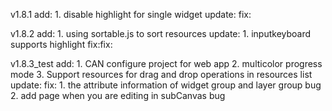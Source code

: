 v1.8.1
add:
    1. disable highlight for single widget
update:
fix:

v1.8.2
add:
    1. using sortable.js to sort resources
update:
    1. inputkeyboard supports highlight
fix:fix:

v1.8.3_test
add:
    1. CAN configure project for web app
    2. multicolor progress mode
    3. Support resources for drag and drop operations in resources list
update:
fix:
    1. the attribute information of widget group and layer group bug 
    2. add page when you are editing in subCanvas bug